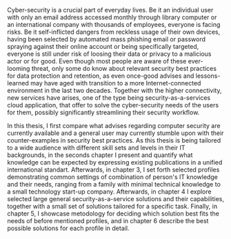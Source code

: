 Cyber-security is a crucial part of everyday lives. Be it an individual user with only an email address accessed monthly through library computer or an international company with thousands of employees, everyone is facing risks. Be it self-inflicted dangers from reckless usage of their own devices, having been selected by automated mass phishing email or password spraying against their online account or being specifically targeted, everyone is still under risk of loosing their data or privacy to a malicious actor or for good. Even though most people are aware of these ever-looming threat, only some do know about relevant security best practices for data protection and retention, as even once-good advises and lessons-learned may have aged with transition to a more Internet-connected environment in the last two decades. Together with the higher connectivity, new services have arises, one of the type being security-as-a-services cloud application, that offer to solve the cyber-security needs of the users for them, possibly significantly streamlining their security workflow.

In this thesis, I first compare what advises regarding computer security are currently available and  a general user may currently stumble upon with their counter-examples in security best practices. As this thesis is being tailored to a wide audience with different skill sets and levels in their IT backgrounds, in the seconds chapter I present and quantify what knowledge can be expected by expressing existing publications in a unified international standart. Afterwards, in chapter 3, I set forth selected profiles demonstrating common settings of combination of person's IT knowledge and their needs, ranging from a family with minimal technical knowledge to a small technology start-up company. Afterwards, in chapter 4 I explore selected large general security-as-a-service solutions and their capabilities, together with a small set of solutions tailored for a specific task. Finally, in chapter 5, I showcase metodology for deciding which solution best fits the needs of before mentioned profiles, and in chapter 6 describe the best possible solutions for each profile in detail.